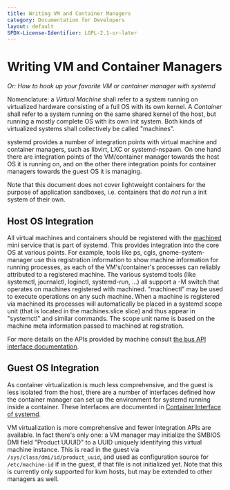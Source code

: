 ```yaml
---
title: Writing VM and Container Managers
category: Documentation for Developers
layout: default
SPDX-License-Identifier: LGPL-2.1-or-later
---
```


# Writing VM and Container Managers

_Or: How to hook up your favorite VM or container manager with systemd_

Nomenclature: a _Virtual Machine_ shall refer to a system running on virtualized hardware consisting of a full OS with its own kernel.
A _Container_ shall refer to a system running on the same shared kernel of the host, but running a mostly complete OS with its own init system.
Both kinds of virtualized systems shall collectively be called "machines".

systemd provides a number of integration points with virtual machine and container managers, such as libvirt, LXC or systemd-nspawn.
On one hand there are integration points of the VM/container manager towards the host OS it is running on, and on the other there integration points for container managers towards the guest OS it is managing.

Note that this document does not cover lightweight containers for the purpose
of application sandboxes, i.e. containers that do _not_ run a init system of
their own.

## Host OS Integration

All virtual machines and containers should be registered with the [machined](https://www.freedesktop.org/software/systemd/man/latest/org.freedesktop.machine1) mini service that is part of systemd. This provides integration into the core OS at various points. For example, tools like ps, cgls, gnome-system-manager use this registration information to show machine information for running processes, as each of the VM's/container's processes can reliably attributed to a registered machine.
The various systemd tools (like systemctl, journalctl, loginctl, systemd-run, ...) all support a -M switch that operates on machines registered with machined.
"machinectl" may be used to execute operations on any such machine.
When a machine is registered via machined its processes will automatically be placed in a systemd scope unit (that is located in the machines.slice slice) and thus appear in "systemctl" and similar commands.
The scope unit name is based on the machine meta information passed to machined at registration.

For more details on the APIs provided by machine consult [the bus API interface documentation](https://www.freedesktop.org/software/systemd/man/latest/org.freedesktop.machine1).

## Guest OS Integration

As container virtualization is much less comprehensive, and the guest is less isolated from the host, there are a number of interfaces defined how the container manager can set up the environment for systemd running inside a container. These Interfaces are documented in [Container Interface of systemd](CONTAINER_INTERFACE).

VM virtualization is more comprehensive and fewer integration APIs are available.
In fact there's only one: a VM manager may initialize the SMBIOS DMI field "Product UUUID" to a UUID uniquely identifying this virtual machine instance.
This is read in the guest via `/sys/class/dmi/id/product_uuid`, and used as configuration source for `/etc/machine-id` if in the guest, if that file is not initialized yet.
Note that this is currently only supported for kvm hosts, but may be extended to other managers as well.
